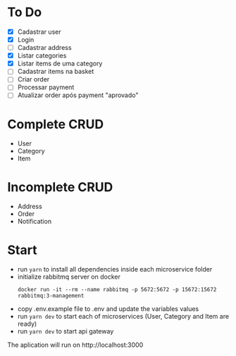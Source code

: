 # To Do

 - [x] Cadastrar user
 - [x] Login
 - [ ] Cadastrar address
 - [x] Listar categories
 - [x] Listar items de uma category
 - [ ] Cadastrar items na basket
 - [ ] Criar order
 - [ ] Processar payment
 - [ ] Atualizar order após payment "aprovado"

# Complete CRUD

 - User
 - Category
 - Item

# Incomplete CRUD
 
 - Address
 - Order
 - Notification

# Start

  - run ``` yarn ``` to install all dependencies inside each microservice folder
  - initialize rabbitmq server on docker
    ```
    docker run -it --rm --name rabbitmq -p 5672:5672 -p 15672:15672 rabbitmq:3-management
    ```
  - copy .env.example file to .env and update the variables values
  - run ``` yarn dev ``` to start each of microservices (User, Category and Item are ready)
  - run ``` yarn dev ``` to start api gateway

  The aplication will run on http://localhost:3000
